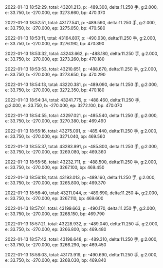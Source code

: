2022-01-13 18:52:29, total: 43201.213, p: -489.300, delta:11.250 手, g:2.000, e: 33.750, b: -270.000, ep: 3273.660, bp: 470.370

2022-01-13 18:52:51, total: 43177.541, p: -489.590, delta:11.250 手, g:2.000, e: 33.750, b: -270.000, ep: 3275.050, bp: 470.580

2022-01-13 18:53:11, total: 43164.807, p: -490.930, delta:11.250 手, g:2.000, e: 33.750, b: -270.000, ep: 3276.190, bp: 470.890

2022-01-13 18:53:32, total: 43243.662, p: -488.180, delta:11.250 手, g:2.000, e: 33.750, b: -270.000, ep: 3273.260, bp: 470.180

2022-01-13 18:53:53, total: 43210.651, p: -488.670, delta:11.250 手, g:2.000, e: 33.750, b: -270.000, ep: 3273.650, bp: 470.290

2022-01-13 18:54:13, total: 43220.381, p: -489.090, delta:11.250 手, g:2.000, e: 33.750, b: -270.000, ep: 3272.350, bp: 470.180

2022-01-13 18:54:34, total: 43241.775, p: -488.460, delta:11.250 手, g:2.000, e: 33.750, b: -270.000, ep: 3272.100, bp: 470.070

2022-01-13 18:54:55, total: 43297.021, p: -485.540, delta:11.250 手, g:2.000, e: 33.750, b: -270.000, ep: 3270.380, bp: 469.490

2022-01-13 18:55:16, total: 43275.091, p: -485.440, delta:11.250 手, g:2.000, e: 33.750, b: -270.000, ep: 3271.040, bp: 469.560

2022-01-13 18:55:37, total: 43283.991, p: -485.800, delta:11.250 手, g:2.000, e: 33.750, b: -270.000, ep: 3269.080, bp: 469.360

2022-01-13 18:55:58, total: 43232.711, p: -488.500, delta:11.250 手, g:2.000, e: 33.750, b: -270.000, ep: 3267.100, bp: 469.450

2022-01-13 18:56:18, total: 43193.013, p: -489.160, delta:11.250 手, g:2.000, e: 33.750, b: -270.000, ep: 3265.800, bp: 469.370

2022-01-13 18:56:40, total: 43211.044, p: -489.690, delta:11.250 手, g:2.000, e: 33.750, b: -270.000, ep: 3267.110, bp: 469.600

2022-01-13 18:57:01, total: 43199.663, p: -490.170, delta:11.250 手, g:2.000, e: 33.750, b: -270.000, ep: 3268.150, bp: 469.790

2022-01-13 18:57:21, total: 43228.932, p: -489.040, delta:11.250 手, g:2.000, e: 33.750, b: -270.000, ep: 3266.800, bp: 469.480

2022-01-13 18:57:42, total: 43198.648, p: -489.310, delta:11.250 手, g:2.000, e: 33.750, b: -270.000, ep: 3266.290, bp: 469.450

2022-01-13 18:58:03, total: 43173.919, p: -490.690, delta:11.250 手, g:2.000, e: 33.750, b: -270.000, ep: 3268.030, bp: 469.840